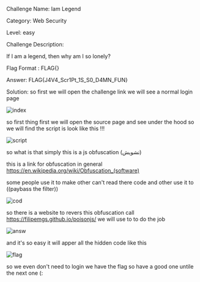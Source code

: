 Challenge Name:  Iam Legend

Category:  Web Security 

Level: easy

Challenge Description:

If I am a legend, then why am I so lonely?

Flag Format : FLAG{}

Answer: FLAG{J4V4_Scr1Pt_1S_S0_D4MN_FUN}

Solution:
so first we will open the challenge link we will see a normal login page 

![index](https://user-images.githubusercontent.com/56412281/134160848-1f6b5880-4664-4824-9e4f-13f89e72fb74.png)


so first thing first we will open the source page and see under the hood so we will find the script is look like this !!!

![script](https://user-images.githubusercontent.com/56412281/134160869-067bc8db-351e-4ad7-9f5e-0f487beef410.png)

so what is that simply this is a js obfuscation (تشويش)

this is a link for obfuscation in general https://en.wikipedia.org/wiki/Obfuscation_(software)

some people use it to make other can't read there code and other use it to ((paybass the filter))

![cod](https://user-images.githubusercontent.com/56412281/134160886-c04c651d-cdc3-4ee2-b859-c54c70221988.png)

so there is a website to revers this obfuscation call https://filipemgs.github.io/poisonjs/ we will use to to do the job

![answ](https://user-images.githubusercontent.com/56412281/134160891-d20da30b-dec8-43f4-9436-26a27f11d2cf.png)

and it's so easy it will apper all the hidden code like this 

![flag](https://user-images.githubusercontent.com/56412281/134160897-04a07c03-9f4c-4adc-b875-893bb577aae8.png)

so we even don't need to login we have the flag so have a good one untile the next one (:
